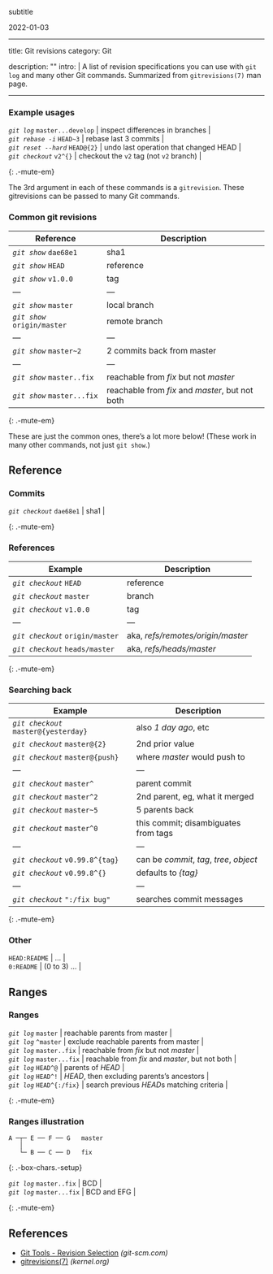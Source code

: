 subtitle

2022-01-03

------------------------------------------------------------------------

title: Git revisions category: Git

description: "" intro: | A list of revision specifications you can use with `git log` and many other Git commands. Summarized from `gitrevisions(7)` man page.

------------------------------------------------------------------------

### Example usages

*`git log`* `master...develop` | inspect differences in branches |  
*`git rebase -i`* `HEAD~3` | rebase last 3 commits |  
*`git reset --hard`* `HEAD@{2}` | undo last operation that changed HEAD |  
*`git checkout`* `v2^{}` | checkout the `v2` tag (not `v2` branch) |

{: .-mute-em}

The 3rd argument in each of these commands is a `gitrevision`. These gitrevisions can be passed to many Git commands.

### Common git revisions

<table><thead><tr class="header"><th>Reference</th><th>Description</th></tr></thead><tbody><tr class="odd"><td><em><code>git show</code></em> <code>dae68e1</code></td><td>sha1</td></tr><tr class="even"><td><em><code>git show</code></em> <code>HEAD</code></td><td>reference</td></tr><tr class="odd"><td><em><code>git show</code></em> <code>v1.0.0</code></td><td>tag</td></tr><tr class="even"><td>—</td><td>—</td></tr><tr class="odd"><td><em><code>git show</code></em> <code>master</code></td><td>local branch</td></tr><tr class="even"><td><em><code>git show</code></em> <code>origin/master</code></td><td>remote branch</td></tr><tr class="odd"><td>—</td><td>—</td></tr><tr class="even"><td><em><code>git show</code></em> <code>master~2</code></td><td>2 commits back from master</td></tr><tr class="odd"><td>—</td><td>—</td></tr><tr class="even"><td><em><code>git show</code></em> <code>master..fix</code></td><td>reachable from <em>fix</em> but not <em>master</em></td></tr><tr class="odd"><td><em><code>git show</code></em> <code>master...fix</code></td><td>reachable from <em>fix</em> and <em>master</em>, but not both</td></tr></tbody></table>

{: .-mute-em}

These are just the common ones, there’s a lot more below! (These work in many other commands, not just `git show`.)

Reference
---------

### Commits

*`git checkout`* `dae68e1` | sha1 |

{: .-mute-em}

### References

<table><thead><tr class="header"><th>Example</th><th>Description</th></tr></thead><tbody><tr class="odd"><td><em><code>git checkout</code></em> <code>HEAD</code></td><td>reference</td></tr><tr class="even"><td><em><code>git checkout</code></em> <code>master</code></td><td>branch</td></tr><tr class="odd"><td><em><code>git checkout</code></em> <code>v1.0.0</code></td><td>tag</td></tr><tr class="even"><td>—</td><td>—</td></tr><tr class="odd"><td><em><code>git checkout</code></em> <code>origin/master</code></td><td>aka, <em>refs/remotes/origin/master</em></td></tr><tr class="even"><td><em><code>git checkout</code></em> <code>heads/master</code></td><td>aka, <em>refs/heads/master</em></td></tr></tbody></table>

{: .-mute-em}

### Searching back

<table><thead><tr class="header"><th>Example</th><th>Description</th></tr></thead><tbody><tr class="odd"><td><em><code>git checkout</code></em> <code>master@{yesterday}</code></td><td>also <em>1 day ago</em>, etc</td></tr><tr class="even"><td><em><code>git checkout</code></em> <code>master@{2}</code></td><td>2nd prior value</td></tr><tr class="odd"><td><em><code>git checkout</code></em> <code>master@{push}</code></td><td>where <em>master</em> would push to</td></tr><tr class="even"><td>—</td><td>—</td></tr><tr class="odd"><td><em><code>git checkout</code></em> <code>master^</code></td><td>parent commit</td></tr><tr class="even"><td><em><code>git checkout</code></em> <code>master^2</code></td><td>2nd parent, eg, what it merged</td></tr><tr class="odd"><td><em><code>git checkout</code></em> <code>master~5</code></td><td>5 parents back</td></tr><tr class="even"><td><em><code>git checkout</code></em> <code>master^0</code></td><td>this commit; disambiguates from tags</td></tr><tr class="odd"><td>—</td><td>—</td></tr><tr class="even"><td><em><code>git checkout</code></em> <code>v0.99.8^{tag}</code></td><td>can be <em>commit</em>, <em>tag</em>, <em>tree</em>, <em>object</em></td></tr><tr class="odd"><td><em><code>git checkout</code></em> <code>v0.99.8^{}</code></td><td>defaults to <em>{tag}</em></td></tr><tr class="even"><td>—</td><td>—</td></tr><tr class="odd"><td><em><code>git checkout</code></em> <code>":/fix bug"</code></td><td>searches commit messages</td></tr></tbody></table>

{: .-mute-em}

### Other

`HEAD:README` | … |  
`0:README` | (0 to 3) … |

Ranges
------

### Ranges

*`git log`* `master` | reachable parents from master |  
*`git log`* `^master` | exclude reachable parents from master |  
*`git log`* `master..fix` | reachable from *fix* but not *master* |  
*`git log`* `master...fix` | reachable from *fix* and *master*, but not both |  
*`git log`* `HEAD^@` | parents of *HEAD* |  
*`git log`* `HEAD^!` | *HEAD*, then excluding parents’s ancestors |  
*`git log`* `HEAD^{:/fix}` | search previous *HEAD*s matching criteria |

{: .-mute-em}

### Ranges illustration

    A ─┬─ E ── F ── G   master
       │
       └─ B ── C ── D   fix

{: .-box-chars.-setup}

*`git log`* `master..fix` | BCD |  
*`git log`* `master...fix` | BCD and EFG |

{: .-mute-em}

References
----------

-   [Git Tools - Revision Selection](https://www.kernel.org/pub/software/scm/git/docs/gitrevisions.html) *(git-scm.com)*
-   [gitrevisions(7)](https://www.kernel.org/pub/software/scm/git/docs/gitrevisions.html) *(kernel.org)*
